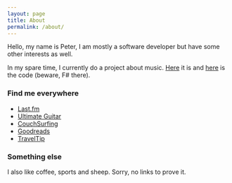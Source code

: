 ```yaml
---
layout: page
title: About
permalink: /about/
---
```


Hello, my name is Peter, I am mostly a software developer but have some other interests as well. 

In my spare time, I currently do a project about music. [Here](http://chordinary.world) it is and [here](https://github.com/psfinaki/ChordinaryWorld) is the code (beware, F# there).

### Find me everywhere

* [Last.fm](https://www.last.fm/user/Sing__Along)
* [Ultimate Guitar](http://profile.ultimate-guitar.com/psfinaki)
* [CouchSurfing](https://couchsurfing.com/people/psfinaki)
* [Goodreads](https://www.goodreads.com/psfinaki)
* [TravelTip](https://traveltip.org/visited.php?psfinaki)

### Something else

I also like coffee, sports and sheep. Sorry, no links to prove it.



